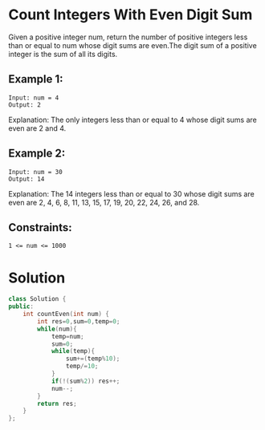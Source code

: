 # Count Integers With Even Digit Sum

Given a positive integer num, return the number of positive integers less than or equal to num whose digit sums are even.The digit sum of a positive integer is the sum of all its digits.

## Example 1:

    Input: num = 4
    Output: 2

Explanation: The only integers less than or equal to 4 whose digit sums are even are 2 and 4.    

## Example 2:

    Input: num = 30
    Output: 14

Explanation: The 14 integers less than or equal to 30 whose digit sums are even are
2, 4, 6, 8, 11, 13, 15, 17, 19, 20, 22, 24, 26, and 28.
 

## Constraints:

    1 <= num <= 1000

# Solution

```cpp
class Solution {
public:
    int countEven(int num) {
        int res=0,sum=0,temp=0;
        while(num){
            temp=num;
            sum=0;
            while(temp){
                sum+=(temp%10);
                temp/=10;
            }
            if(!(sum%2)) res++;
            num--;
        }
        return res;
    }
};
```
